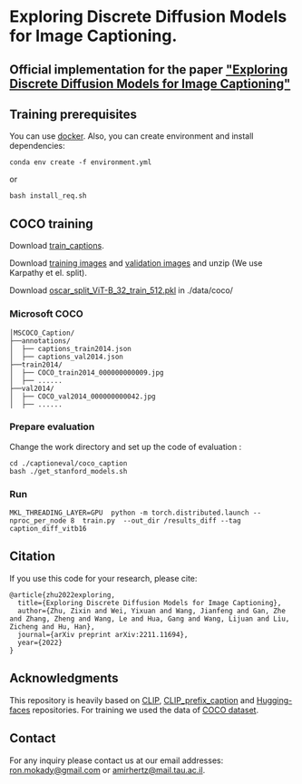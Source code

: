 # Exploring Discrete Diffusion Models for Image Captioning.


## Official implementation for the paper ["Exploring Discrete Diffusion Models for Image Captioning"](https://arxiv.org/abs/2211.11694)


## Training prerequisites

[comment]: <> (Dependencies can be found at the [Inference notebook]&#40;https://colab.research.google.com/drive/1tuoAC5F4sC7qid56Z0ap-stR3rwdk0ZV?usp=sharing&#41; )
You can use [docker](https://hub.docker.com/r/zixinzhu/pytorch1.9.0). Also, you can create environment and install dependencies:
```
conda env create -f environment.yml
```
or
```
bash install_req.sh
```

## COCO training

Download [train_captions](https://drive.google.com/file/d/1D3EzUK1d1lNhD2hAvRiKPThidiVbP2K_/view?usp=sharing).

Download [training images](http://images.cocodataset.org/zips/train2014.zip) and [validation images](http://images.cocodataset.org/zips/val2014.zip) and unzip (We use Karpathy et el. split).

Download [oscar_split_ViT-B_32_train_512.pkl](https://drive.google.com/file/d/1CVsEQ5YRH3b6ZVRr7gY7ni7Ge1TgHvuM/view?usp=share_link)  in ./data/coco/
### Microsoft COCO
```
│MSCOCO_Caption/
├──annotations/
│  ├── captions_train2014.json
│  ├── captions_val2014.json
├──train2014/
│  ├── COCO_train2014_000000000009.jpg
│  ├── ......
├──val2014/ 
│  ├── COCO_val2014_000000000042.jpg
│  ├── ......
```

### Prepare evaluation
Change the work directory and set up the code of evaluation :
```
cd ./captioneval/coco_caption
bash ./get_stanford_models.sh
```
### Run

```
MKL_THREADING_LAYER=GPU  python -m torch.distributed.launch --nproc_per_node 8  train.py  --out_dir /results_diff --tag caption_diff_vitb16
```

## Citation
If you use this code for your research, please cite:
```
@article{zhu2022exploring,
  title={Exploring Discrete Diffusion Models for Image Captioning},
  author={Zhu, Zixin and Wei, Yixuan and Wang, Jianfeng and Gan, Zhe and Zhang, Zheng and Wang, Le and Hua, Gang and Wang, Lijuan and Liu, Zicheng and Hu, Han},
  journal={arXiv preprint arXiv:2211.11694},
  year={2022}
}
```


## Acknowledgments
This repository is heavily based on [CLIP](https://github.com/openai/CLIP), [CLIP_prefix_caption](https://github.com/rmokady/CLIP_prefix_caption) and [Hugging-faces](https://github.com/huggingface/transformers) repositories.
For training we used the data of [COCO dataset](https://cocodataset.org/#home). 

## Contact
For any inquiry please contact us at our email addresses: ron.mokady@gmail.com or amirhertz@mail.tau.ac.il.


